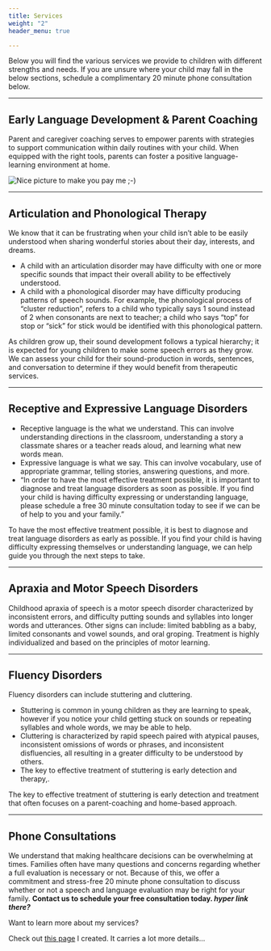 ```yaml
---
title: Services
weight: "2"
header_menu: true

---
```

Below you will find the various services we provide to children with different strengths and needs. If you are unsure where your child may fall in the below sections, schedule a complimentary 20 minute phone consultation below. 

***

## Early Language Development & Parent Coaching

Parent and caregiver coaching serves to empower parents with strategies to support communication within daily routines with your child. When equipped with the right tools, parents can foster a positive language-learning environment at home.

![Nice picture to make you pay me ;-)](images/selective-focus-photography-of-pasta-with-tomato-and-basil-1279330.jpg)

***

## Articulation and Phonological Therapy

We know that it can be frustrating when your child isn’t able to be easily understood when sharing wonderful stories about their day, interests, and dreams.

* A child with an articulation disorder may have difficulty with one or more specific sounds that impact their overall ability to be effectively understood.
* A child with a phonological disorder may have difficulty producing patterns of speech sounds. For example, the phonological process of “cluster reduction”, refers to a child who typically says 1 sound instead of 2 when consonants are next to teacher; a child who says “top” for stop or “sick” for stick would be identified with this phonological pattern.

As children grow up, their sound development follows a typical hierarchy; it is expected for young children to make some speech errors as they grow. We can assess your child for their sound-production in words, sentences, and conversation to determine if they would benefit from therapeutic services.

***

## **Receptive and Expressive Language Disorders**

* Receptive language is the what we understand. This can involve understanding directions in the classroom, understanding a story a classmate shares or a teacher reads aloud, and learning what new words mean.
* Expressive language is what we say. This can involve vocabulary, use of appropriate grammar, telling stories, answering questions, and more.
* “In order to have the most effective treatment possible, it is important to diagnose and treat language disorders as soon as possible. If you find your child is having difficulty expressing or understanding language, please schedule a free 30 minute consultation today to see if we can be of help to you and your family.”

To have the most effective treatment possible, it is best to diagnose and treat language disorders as early as possible. If you find your child is having difficulty expressing themselves or understanding language, we can help guide you through the next steps to take.

***

## **Apraxia and Motor Speech Disorders**

Childhood apraxia of speech is a motor speech disorder characterized by inconsistent errors, and difficulty putting sounds and syllables into longer words and utterances. Other signs can include: limited babbling as a baby, limited consonants and vowel sounds, and oral groping. Treatment is highly individualized and based on the principles of motor learning.

***

## Fluency Disorders

Fluency disorders can include stuttering and cluttering.

* Stuttering is common in young children as they are learning to speak, however if you notice your child getting stuck on sounds or repeating syllables and whole words, we may be able to help.
* Cluttering is characterized by rapid speech paired with atypical pauses, inconsistent omissions of words or phrases, and inconsistent disfluencies, all resulting in a greater difficulty to be understood by others.
* The key to effective treatment of stuttering is early detection and therapy,.

The key to effective treatment of stuttering is early detection and treatment that often focuses on a parent-coaching and home-based approach.

***

## Phone Consultations

We understand that making healthcare decisions can be overwhelming at times. Families often have many questions and concerns regarding whether a full evaluation is necessary or not. Because of this, we offer a commitment and stress-free 20 minute phone consultation to discuss whether or not a speech and language evaluation may be right for your family. **Contact us to schedule your free consultation today. _hyper link there?_**

Want to learn more about my services?

Check out [this page](services) I created. It carries a lot more details...